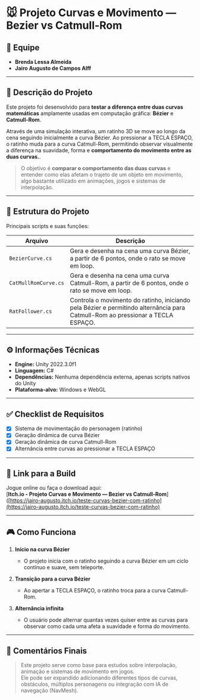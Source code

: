 # 🐭 Projeto Curvas e Movimento — Bezier vs Catmull-Rom

## 👥 Equipe
- **Brenda Lessa Almeida**  
- **Jairo Augusto de Campos Alff**  

---

## 📝 Descrição do Projeto
Este projeto foi desenvolvido para **testar a diferença entre duas curvas matemáticas** amplamente usadas em computação gráfica: **Bézier** e **Catmull-Rom**.  

Através de uma simulação interativa, um ratinho 3D se move ao longo da cena seguindo inicialmente a curva Bézier. 
Ao pressionar a TECLA ESPAÇO, o ratinho muda para a curva Catmull-Rom, permitindo observar visualmente a diferença na suavidade, forma e **comportamento do movimento entre as duas curvas.**.

> O objetivo é **comparar o comportamento das duas curvas** e entender como elas afetam o trajeto de um objeto em movimento, algo bastante utilizado em animações, jogos e sistemas de interpolação.

---

## 📂 Estrutura do Projeto
Principais scripts e suas funções:

| **Arquivo**            | **Descrição**                                                                                                                  |
|------------------------|--------------------------------------------------------------------------------------------------------------------------------|
| `BezierCurve.cs`       | Gera e desenha na cena uma curva Bézier, a partir de 6 pontos, onde o rato se move em loop.                                    |
| `CatMullRomCurve.cs`   | Gera e desenha na cena uma curva Catmull-Rom, a partir de 6 pontos, onde o rato se move em loop.                               |
| `RatFollower.cs`       | Controla o movimento do ratinho, iniciando pela Bézier e permitindo alternância para Catmull-Rom ao pressionar a TECLA ESPAÇO. |

---

## ⚙️ Informações Técnicas
- **Engine:** Unity 2022.3.0f1  
- **Linguagem:** C#  
- **Dependências:** Nenhuma dependência externa, apenas scripts nativos do Unity  
- **Plataforma-alvo:** Windows e WebGL  

---

## ✅ Checklist de Requisitos
- [x] Sistema de movimentação do personagem (ratinho)  
- [x] Geração dinâmica de curva Bézier  
- [x] Geração dinâmica de curva Catmull-Rom  
- [x] Alternância entre curvas ao pressionar a TECLA ESPAÇO

---

## 🔗 Link para a Build
Jogue online ou faça o download aqui:  
[**Itch.io - Projeto Curvas e Movimento — Bezier vs Catmull-Rom**]([https://jairo-augusto.itch.io/teste-curvas-bezier-com-ratinho](https://jairo-augusto.itch.io/teste-curvas-bezier-com-ratinho)

---

## 🎮 Como Funciona
1. **Início na curva Bézier**  
   - O projeto inicia com o ratinho seguindo a curva Bézier em um ciclo contínuo e suave, sem teleporte.

2. **Transição para a curva Bézier**  
   - Ao apertar a TECLA ESPAÇO, o ratinho troca para a curva Catmull-Rom.

3. **Alternância infinita**  
   - O usuário pode alternar quantas vezes quiser entre as curvas para observar como cada uma afeta a suavidade e forma do movimento.

---

## 💭 Comentários Finais
> Este projeto serve como base para estudos sobre interpolação, animação e sistemas de movimento em jogos.  
> Ele pode ser expandido adicionando diferentes tipos de curvas, obstáculos, múltiplos personagens ou integração com IA de navegação (NavMesh).

